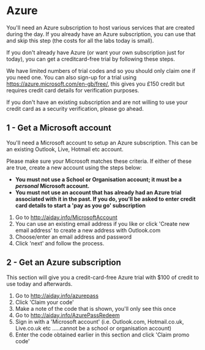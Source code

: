 # Azure
You'll need an Azure subscription to host various services that are created during the day. If you already have an Azure subscription, you can use that and skip this step (the costs for all the labs today is small).

If you don't already have Azure (or want your own subscription just for today), you can get a creditcard-free trial by following these steps.

We have limited numbers of trial codes and so you should only claim one if you need one. You can also sign-up for a trial using https://azure.microsoft.com/en-gb/free/, this gives you £150 credit but requires credit card details for verification purposes.

If you don't have an existing subscription and are not willing to use your credit card as a security verification, please go ahead.

## 1 - Get a Microsoft account
You'll need a Microsoft account to setup an Azure subscription. This can be an existing Outlook, Live, Hotmail etc account.

Please make sure your Microsoft matches these criteria. If either of these are true, create a new account using the steps below:
* **You must not use a School or Organisation account; it must be a *personal* Microsoft account.**
* **You must not use an account that has already had an Azure trial associated with it in the past. If you do, you'll be asked to enter credit card details to start a 'pay as you go' subscription**

1. Go to http://aiday.info/MicrosoftAccount
1. You can use an existing email address if you like or click 'Create new email address' to create a new address with Outlook.com
1. Choose/enter an email address and password
1. Click 'next' and follow the process.

## 2 - Get an Azure subscription
This section will give you a credit-card-free Azure trial with $100 of credit to use today and afterwards.

1. Go to http://aiday.info/azurepass
1. Click 'Claim your code'
1. Make a note of the code that is shown, you'll only see this once
1. Go to http://aiday.info/AzurePassRedeem
1. Sign in with a 'Microsoft account' (i.e. Outlook.com, Hotmail.co.uk, Live.co.uk etc .....cannot be a school or organisation account)
1. Enter the code obtained earlier in this section and click 'Claim promo code'
